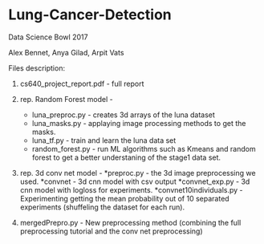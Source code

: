 # Lung-Cancer-Detection
Data Science Bowl 2017

Alex Bennet, Anya Gilad, Arpit Vats

Files description:
1. cs640_project_report.pdf - full report
3. rep. Random Forest model - 
	* luna_preproc.py - creates 3d arrays of the luna dataset
	* luna_masks.py - applaying image processing methods to get the masks.
	* luna_tf.py - train and learn the luna data set
	* random_forest.py - run ML algorithms such as Kmeans and random forest 
				to get a better understaning of the stage1 data set.
4. rep. 3d conv net model - 
	*preproc.py - the 3d image preprocessing we used.
	*convnet - 3d cnn model with csv output
	*convnet_exp.py - 3d cnn model with logloss for experiments.
 	*convnet10individuals.py - Experimenting getting the mean probability 
				out of 10 separated experiments (shuffeling the dataset for each run).

5. mergedPrepro.py - New preprocessing method (combining the full preprocessing tutorial and the conv net preprocessing)
